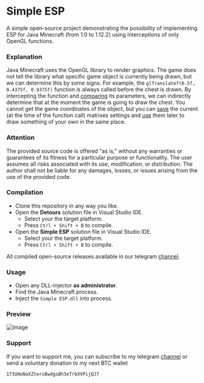 # Simple ESP
A simple open-source project demonstrating the possibility of implementing ESP for Java Minecraft (from 1.0 to 1.12.2) using interceptions of only OpenGL functions.

### Explanation
Java Minecraft uses the OpenGL library to render graphics. The game does not tell the library what specific game object is currently being drawn, but we can determine this by some signs. For example, the `glTranslatef(0.5f, 0.4375f, 0.9375f)` function is always called before the chest is drawn. By intercepting the function and [comparing] its parameters, we can indirectly determine that at the moment the game is going to draw the chest. You cannot get the game coordinates of the object, but you can [save] the current (at the time of the function call) matrixes settings and [use] them later to draw something of your own in the same place.

### Attention
The provided source code is offered "as is," without any warranties or guarantees of its fitness for a particular purpose or functionality. The user assumes all risks associated with its use, modification, or distribution. The author shall not be liable for any damages, losses, or issues arising from the use of the provided code.

### Compilation
- Clone this repository in any way you like.
- Open the **Detours** solution file in Visual Studio IDE.
  - Select your the target platform.
  - Press `Ctrl + Shift + B` to compile.
- Open the **Simple ESP** solution file in Visual Studio IDE.
  - Select your the target platform.
  - Press `Ctrl + Shift + B` to compile.

All compiled open-source releases available in our telegram [channel].

### Usage
- Open any DLL-injector **as administrator**.
- Find the Java Minecraft process.
- Inject the `Simple ESP.dll` into process.

### Preview
![Image](../assets/Image.png?raw=true)

### Support
If you want to support me, you can subscribe to my telegram [channel] or send a voluntary donation to my next BTC wallet
```
173UHoNaXZtersBwdgsBh3eTrbXVPijQJ7
```

[channel]: <https://t.me/aurenex>
[comparing]: <../master/Simple%20ESP/DllMain.cpp#L184C2-L184C2>
[save]: <../master/Simple%20ESP/DllMain.cpp#L22>
[use]: <../master/Simple%20ESP/DllMain.cpp#L147>
[LICENSE]: <../master/LICENSE.txt>
